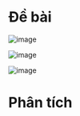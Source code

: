 # Đề bài
![image](https://github.com/VanHoang110802/Competitive_Programming/assets/108053955/9a15a18e-ee33-49c9-8fe7-53f47574615f)

![image](https://github.com/VanHoang110802/Competitive_Programming/assets/108053955/cf72df4e-1cc2-4f29-824d-9324fdad08bf)

![image](https://github.com/VanHoang110802/Competitive_Programming/assets/108053955/6b86203a-496f-49c3-96b4-8991e5dc4e6b)

# Phân tích
